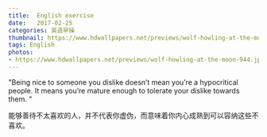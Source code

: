 ```yaml
---
title:  English exercise
date:   2017-02-25
categories: 英语早操
thumbnail: https://www.hdwallpapers.net/previews/wolf-howling-at-the-moon-944.jpg
tags: English
photos:
- https://www.hdwallpapers.net/previews/wolf-howling-at-the-moon-944.jpg
---
```


"Being nice to someone you dislike doesn’t mean you’re a hypocritical people. It means you’re mature enough to tolerate your dislike towards them. "
<p>能够善待不太喜欢的人，并不代表你虚伪，而意味着你内心成熟到可以容纳这些不喜欢。</p>
